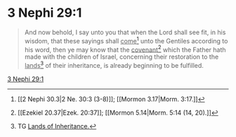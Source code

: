 # 3 Nephi 29:1

> And now behold, I say unto you that when the Lord shall see fit, in his wisdom, that these sayings shall <u>come</u>[^a] unto the Gentiles according to his word, then ye may know that the <u>covenant</u>[^b] which the Father hath made with the children of Israel, concerning their restoration to the <u>lands</u>[^c] of their inheritance, is already beginning to be fulfilled.

[3 Nephi 29:1](https://www.churchofjesuschrist.org/study/scriptures/bofm/3-ne/29?lang=eng&id=p1#p1)


[^a]: [[2 Nephi 30.3|2 Ne. 30:3 (3-8)]]; [[Mormon 3.17|Morm. 3:17.]]
[^b]: [[Ezekiel 20.37|Ezek. 20:37]]; [[Mormon 5.14|Morm. 5:14 (14, 20).]]
[^c]: TG [Lands of Inheritance.](https://www.churchofjesuschrist.org/study/scriptures/tg/lands-of-inheritance?lang=eng)
